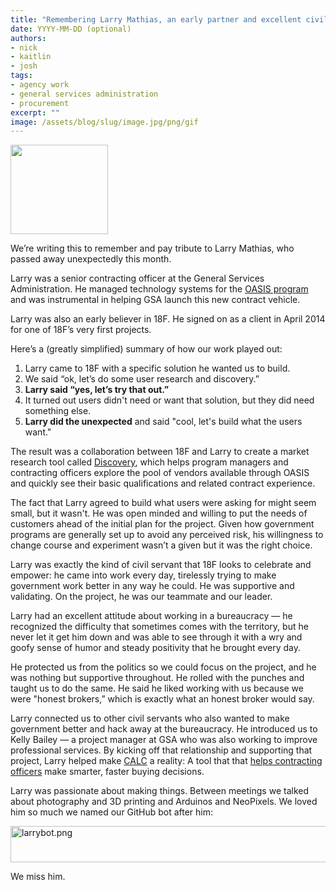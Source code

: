 ---title: "Remembering Larry Mathias, an early partner and excellent civil servant"date: YYYY-MM-DD (optional)authors:- nick- kaitlin- joshtags:- agency work- general services administration- procurementexcerpt: ""image: /assets/blog/slug/image.jpg/png/gif---
<img src="{{ site.baseurl }}/assets/blog/larry/larry.png" width="156" height="143" />

We’re writing this to remember and pay tribute to Larry Mathias, who passed away unexpectedly this month.

Larry was a senior contracting officer at the General Services Administration. He managed technology systems for the [OASIS program](https://www.gsa.gov/portal/category/104731) and was instrumental in helping GSA launch this new contract vehicle.

Larry was also an early believer in 18F. He signed on as a client in April 2014 for one of 18F’s very first projects.

Here’s a (greatly simplified) summary of how our work played out:

1. Larry came to 18F with a specific solution he wanted us to build.
2. We said “ok, let’s do some user research and discovery.”
3. **Larry said “yes, let’s try that out.”**
4. It turned out users didn't need or want that solution, but they did need something else.
5. **Larry did the unexpected** and said "cool, let's build what the users want."

The result was a collaboration between 18F and Larry to create a market research tool called [Discovery](https://discovery.gsa.gov/), which helps program managers and contracting officers explore the pool of vendors available through OASIS and quickly see their basic qualifications and related contract experience.

The fact that Larry agreed to build what users were asking for might seem small, but it wasn't. He was open minded and willing to put the needs of customers ahead of the initial plan for the project. Given how government programs are generally set up to avoid any perceived risk, his willingness to change course and experiment wasn’t a given but it was the right choice.

Larry was exactly the kind of civil servant that 18F looks to celebrate and empower: he came into work every day, tirelessly trying to make government work better in any way he could. He was supportive and validating. On the project, he was our teammate and our leader.

Larry had an excellent attitude about working in a bureaucracy — he recognized the difficulty that sometimes comes with the territory, but he never let it get him down and was able to see through it with a wry and goofy sense of humor and steady positivity that he brought every day.

He protected us from the politics so we could focus on the project, and he was nothing but supportive throughout. He rolled with the punches and taught us to do the same. He said he liked working with us because we were "honest brokers,” which is exactly what an honest broker would say.

Larry connected us to other civil servants who also wanted to make government better and hack away at the bureaucracy. He introduced us to Kelly Bailey — a project manager at GSA who was also working to improve professional services. By kicking off that relationship and supporting that project, Larry helped make [CALC](https://calc.gsa.gov) a reality: A tool that that [helps contracting officers](https://fcw.com/Blogs/Lectern/2016/01/kelman-CALC-labor-costs.aspx?m=1) make smarter, faster buying decisions.

Larry was passionate about making things. Between meetings we talked about photography and 3D printing and Arduinos and NeoPixels. We loved him so much we named our GitHub bot after him:

<img src="{{ site.baseurl }}/assets/blog/larry/larrybot.png" alt="larrybot.png" width="624" height="58" />

We miss him.
